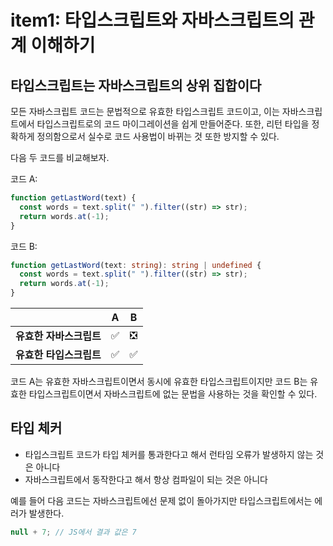 # item1: 타입스크립트와 자바스크립트의 관계 이해하기

## 타입스크립트는 자바스크립트의 상위 집합이다

모든 자바스크립트 코드는 문법적으로 유효한 타입스크립트 코드이고, 이는 자바스크립트에서
타입스크립트로의 코드 마이그레이션을 쉽게 만들어준다. 또한, 리턴 타입을 정확하게
정의함으로서 실수로 코드 사용법이 바뀌는 것 또한 방지할 수 있다.

다음 두 코드를 비교해보자.

코드 A:

```js
function getLastWord(text) {
  const words = text.split(" ").filter((str) => str);
  return words.at(-1);
}
```

코드 B:

```ts
function getLastWord(text: string): string | undefined {
  const words = text.split(" ").filter((str) => str);
  return words.at(-1);
}
```

|                         |  A  |  B  |
| ----------------------- | :-: | :-: |
| **유효한 자바스크립트** | ✅  | ❎  |
| **유효한 타입스크립트** | ✅  | ✅  |

코드 A는 유효한 자바스크립트이면서 동시에 유효한 타입스크립트이지만 코드 B는 유효한
타입스크립트이면서 자바스크립트에 없는 문법을 사용하는 것을 확인할 수 있다.

## 타입 체커

- 타입스크립트 코드가 타입 체커를 통과한다고 해서 런타임 오류가 발생하지 않는 것은 아니다
- 자바스크립트에서 동작한다고 해서 항상 컴파일이 되는 것은 아니다

예를 들어 다음 코드는 자바스크립트에선 문제 없이 돌아가지만 타입스크립트에서는 에러가
발생한다.

```js
null + 7; // JS에서 결과 값은 7
```
